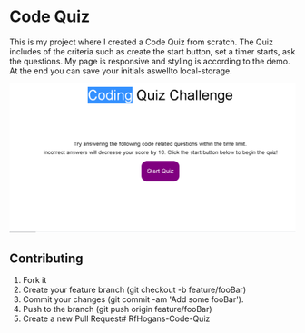 #                                             Code Quiz

This is my project where I created a Code Quiz from scratch. The Quiz includes of the criteria such as create the start button, set a timer starts, ask the questions. My page is responsive and styling is according to the demo. At the end you can save your initials aswellto local-storage.

![text](Assets/CQ-photo.png)

## Contributing


1. Fork it
2. Create your feature branch (git checkout -b feature/fooBar)
3. Commit your changes (git commit -am 'Add some fooBar').
4. Push to the branch (git push origin feature/fooBar)
5. Create a new Pull Request# RfHogans-Code-Quiz

